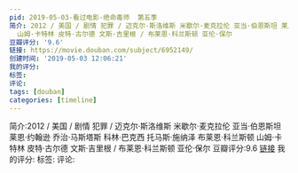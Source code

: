 ```yaml
---
pid: 2019-05-03-看过电影-绝命毒师  第五季
简介: 2012 / 美国 / 剧情 犯罪 / 迈克尔·斯洛维斯 米歇尔·麦克拉伦 亚当·伯恩斯坦 莱恩·约翰逊 乔治·马斯塔斯 科林·巴克西 托马斯·施纳泽 布莱恩·科兰斯顿
  山姆·卡特林 皮特·古尔德 文斯·吉里根 / 布莱恩·科兰斯顿 亚伦·保尔
豆瓣评分: '9.6'
链接: https://movie.douban.com/subject/6952149/
创建时间: '2019-05-03 12:06:21'
我的评分:
标签:
评论:
tags: [douban]
categories: [timeline]
---
```

简介:2012 / 美国 / 剧情 犯罪 / 迈克尔·斯洛维斯 米歇尔·麦克拉伦 亚当·伯恩斯坦 莱恩·约翰逊 乔治·马斯塔斯 科林·巴克西 托马斯·施纳泽 布莱恩·科兰斯顿 山姆·卡特林 皮特·古尔德 文斯·吉里根 / 布莱恩·科兰斯顿 亚伦·保尔
豆瓣评分:9.6
[链接](https://movie.douban.com/subject/6952149/)
我的评分:
标签:
评论:
